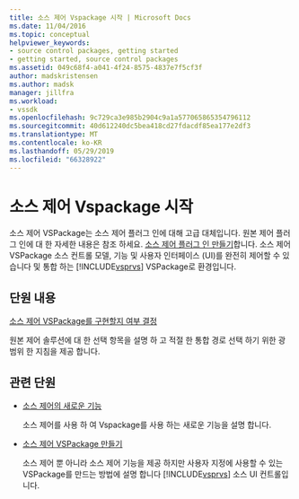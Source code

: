 ```yaml
---
title: 소스 제어 Vspackage 시작 | Microsoft Docs
ms.date: 11/04/2016
ms.topic: conceptual
helpviewer_keywords:
- source control packages, getting started
- getting started, source control packages
ms.assetid: 049c68f4-a041-4f24-8575-4837e7f5cf3f
author: madskristensen
ms.author: madsk
manager: jillfra
ms.workload:
- vssdk
ms.openlocfilehash: 9c729ca3e985b2904c9a1a577065865354796112
ms.sourcegitcommit: 40d612240dc5bea418cd27fdacdf85ea177e2df3
ms.translationtype: MT
ms.contentlocale: ko-KR
ms.lasthandoff: 05/29/2019
ms.locfileid: "66328922"
---
```

# <a name="get-started-with-source-control-vspackages"></a>소스 제어 Vspackage 시작

소스 제어 VSPackage는 소스 제어 플러그 인에 대해 고급 대체입니다. 원본 제어 플러그 인에 대 한 자세한 내용은 참조 하세요. [소스 제어 플러그 인 만들기](../../extensibility/internals/creating-a-source-control-plug-in.md)합니다. 소스 제어 VSPackage 소스 컨트롤 모델, 기능 및 사용자 인터페이스 (UI)를 완전히 제어할 수 있습니다 및 통합 하는 [!INCLUDE[vsprvs](../../code-quality/includes/vsprvs_md.md)] VSPackage로 환경입니다.

## <a name="in-this-section"></a>단원 내용

[소스 제어 VSPackage를 구현할지 여부 결정](../../extensibility/internals/determining-whether-to-implement-a-source-control-vspackage.md)

원본 제어 솔루션에 대 한 선택 항목을 설명 하 고 적절 한 통합 경로 선택 하기 위한 광범위 한 지침을 제공 합니다.

## <a name="related-sections"></a>관련 단원

- [소스 제어의 새로운 기능](../../extensibility/internals/what-s-new-in-source-control.md)

   소스 제어를 사용 하 여 Vspackage를 사용 하는 새로운 기능을 설명 합니다.

- [소스 제어 VSPackage 만들기](../../extensibility/internals/creating-a-source-control-vspackage.md)

   소스 제어 뿐 아니라 소스 제어 기능을 제공 하지만 사용자 지정에 사용할 수 있는 VSPackage를 만드는 방법에 설명 합니다 [!INCLUDE[vsprvs](../../code-quality/includes/vsprvs_md.md)] 소스 UI 컨트롤입니다.
